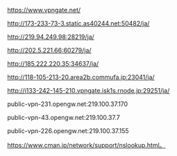 https://www.vpngate.net/

http://173-233-73-3.static.as40244.net:50482/ja/

http://219.94.249.98:28219/ja/

http://202.5.221.66:60279/ja/

http://185.222.220.35:34637/ja/

http://118-105-213-20.area2b.commufa.jp:23041/ja/

http://i133-242-145-210.vpngate.isk1s.rnode.jp:29251/ja/

public-vpn-231.opengw.net:219.100.37.170

public-vpn-43.opengw.net:219.100.37.7

public-vpn-226.opengw.net:219.100.37.155

https://www.cman.jp/network/support/nslookup.html。
